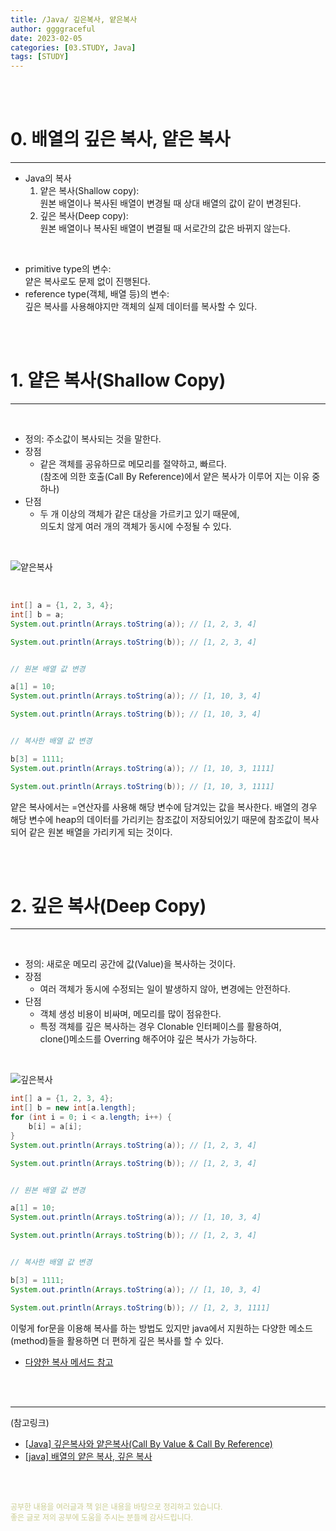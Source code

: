 ```yaml
---
title: /Java/ 깊은복사, 얕은복사
author: ggggraceful
date: 2023-02-05
categories: [03.STUDY, Java]
tags: [STUDY]
---
```


<br/>
<br/>

# 0. 배열의 깊은 복사, 얕은 복사

---

- Java의 복사
  1. 얕은 복사(Shallow copy):  
     원본 배열이나 복사된 배열이 변경될 때 상대 배열의 값이 같이 변경된다.
  2. 깊은 복사(Deep copy):  
     원본 배열이나 복사된 배열이 변결될 때 서로간의 값은 바뀌지 않는다.

<br/>

- primitive type의 변수:  
  얕은 복사로도 문제 없이 진행된다.
- reference type(객체, 배열 등)의 변수:  
  깊은 복사를 사용해야지만 객체의 실제 데이터를 복사할 수 있다.

<br/>
<br/>

# 1. 얕은 복사(Shallow Copy)

---

<br/>

- 정의: 주소값이 복사되는 것을 말한다.
- 장점
  - 같은 객체를 공유하므로 메모리를 절약하고, 빠르다.  
    (참조에 의한 호출(Call By Reference)에서 얕은 복사가 이루어 지는 이유 중 하나)
- 단점
  - 두 개 이상의 객체가 같은 대상을 가르키고 있기 때문에,  
    의도치 않게 여러 개의 객체가 동시에 수정될 수 있다.

<br/>

![얕은복사](https://user-images.githubusercontent.com/109974940/216811405-33775342-fef8-4d8a-b0b4-9d5b2a3dd7df.png)

<br/>

```java
int[] a = {1, 2, 3, 4};
int[] b = a;
System.out.println(Arrays.toString(a)); // [1, 2, 3, 4]

System.out.println(Arrays.toString(b)); // [1, 2, 3, 4]


// 원본 배열 값 변경

a[1] = 10;
System.out.println(Arrays.toString(a)); // [1, 10, 3, 4]

System.out.println(Arrays.toString(b)); // [1, 10, 3, 4]


// 복사한 배열 값 변경

b[3] = 1111;
System.out.println(Arrays.toString(a)); // [1, 10, 3, 1111]

System.out.println(Arrays.toString(b)); // [1, 10, 3, 1111]
```

얕은 복사에서는 =연산자를 사용해 해당 변수에 담겨있는 값을 복사한다. 배열의 경우 해당 변수에 heap의 데이터를 가리키는 참조값이 저장되어있기 때문에 참조값이 복사되어 같은 원본 배열을 가리키게 되는 것이다.

<br/>
<br/>

# 2. 깊은 복사(Deep Copy)

---

<br/>

- 정의: 새로운 메모리 공간에 값(Value)을 복사하는 것이다.
- 장점
  - 여러 객체가 동시에 수정되는 일이 발생하지 않아, 변경에는 안전하다.
- 단점
  - 객체 생성 비용이 비싸며, 메모리를 많이 점유한다.
  - 특정 객체를 깊은 복사하는 경우 Clonable 인터페이스를 활용하여,  
    clone()메소드를 Overring 해주어야 깊은 복사가 가능하다.

<br/>

![깊은복사](https://user-images.githubusercontent.com/109974940/216811370-cf45a330-96df-4159-820b-acbae90e2aa6.png)

```java
int[] a = {1, 2, 3, 4};
int[] b = new int[a.length]; 
for (int i = 0; i < a.length; i++) {
    b[i] = a[i];
}
System.out.println(Arrays.toString(a)); // [1, 2, 3, 4]

System.out.println(Arrays.toString(b)); // [1, 2, 3, 4]


// 원본 배열 값 변경

a[1] = 10;
System.out.println(Arrays.toString(a)); // [1, 10, 3, 4]

System.out.println(Arrays.toString(b)); // [1, 2, 3, 4]


// 복사한 배열 값 변경

b[3] = 1111;
System.out.println(Arrays.toString(a)); // [1, 10, 3, 4]

System.out.println(Arrays.toString(b)); // [1, 2, 3, 1111]
```

이렇게 for문을 이용해 복사를 하는 방법도 있지만 java에서 지원하는 다양한 메소드(method)들을 활용하면 더 편하게 깊은 복사를 할 수 있다.

- [다양한 복사 메서드 참고](https://seoyoung2.github.io/java/2021/01/21/java-copy.html)

<br/>
<br/>

---

(참고링크)

- [[Java] 깊은복사와 얕은복사(Call By Value & Call By Reference)](https://kyhyuk.tistory.com/182)
- [
  [java] 배열의 얕은 복사, 깊은 복사](https://seoyoung2.github.io/java/2021/01/21/java-copy.html]
)

<br/>
<br/>

<span style="font-size: 12px; color:  #cbce91"> 공부한 내용을 여러글과 책 읽은 내용을 바탕으로 정리하고 있습니다.</span>  
<span style="font-size: 12px; color:  #cbce91"> 좋은 글로 저의 공부에 도움을 주시는 분들께 감사드립니다. </span>

<!--

❤️면접예상질문 ❤️

-->

